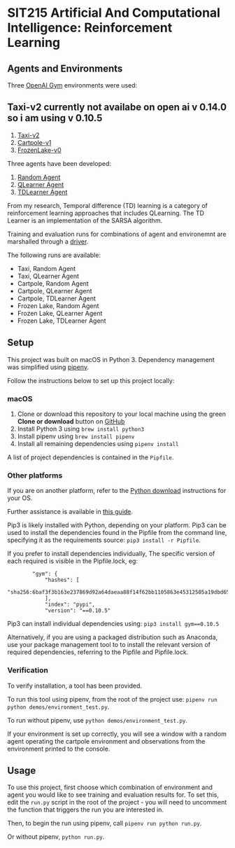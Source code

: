 # SIT215 Artificial And Computational Intelligence: Reinforcement Learning
<!-- 
Author : adhitya ram 
Version: 0.0.2
 -->
## Agents and Environments

Three [OpenAI Gym](https://gym.openai.com/) environments were used:

## Taxi-v2 currently not availabe on open ai v 0.14.0 so i am using v 0.10.5  

1. [Taxi-v2](https://gym.openai.com/envs/Taxi-v2/) 
2. [Cartpole-v1](https://gym.openai.com/envs/CartPole-v1/)
3. [FrozenLake-v0](https://gym.openai.com/envs/FrozenLake-v0/)

Three agents have been developed:

1. [Random Agent](https://github.com/Roboromeo1/AI_final_project/blob/master/src/agents/random.py)
1. [QLearner Agent](https://github.com/Roboromeo1/AI_final_project/blob/master/src/agents/qlearner.py)
2. [TDLearner Agent](https://github.com/Roboromeo1/AI_final_project/blob/master/src/agents/tdlearner.py)

From my research, Temporal difference (TD) learning is a category of
reinforcement learning approaches that includes QLearning. The TD Learner is
an implementation of the SARSA algorithm.

Training and evaluation runs for combinations of agent and environemnt
are marshalled through a
[driver](https://github.com/Roboromeo1/AI_final_project/blob/master/src/driver.py).

The following runs are available:

- Taxi, Random Agent
- Taxi, QLearner Agent
- Cartpole, Random Agent
- Cartpole, QLearner Agent
- Cartpole, TDLearner Agent
- Frozen Lake, Random Agent
- Frozen Lake, QLearner Agent
- Frozen Lake, TDLearner Agent

## Setup

This project was built on macOS in Python 3. Dependency management was simplified
using [pipenv](https://pipenv.readthedocs.io/en/latest/).

Follow the instructions below to set up this project locally:

### macOS

1. Clone or download this repository to your local machine using the green
**Clone or download** button on
[GitHub](https://github.com/Roboromeo1/AI_final_project)
1. Install Python 3 using `brew install python3`
1. Install pipenv using `brew install pipenv`
1. Install all remaining dependencies using `pipenv install`

A list of project dependencies is contained in the `Pipfile`.

### Other platforms

If you are on another platform, refer to the
[Python download](https://www.python.org/downloads/) instructions for your OS.

Further assistance is available in
[this guide](https://wiki.python.org/moin/BeginnersGuide/Download).

Pip3 is likely installed with Python, depending on your platform. Pip3 can be
used to install the dependencies found in the Pipfile from the command line,
specifying it as the requirements source: `pip3 install -r Pipfile`.

If you prefer to install dependencies individually, The specific version of each
required is visible in the Pipfile.lock, eg:

```
        "gym": {
            "hashes": [
                "sha256:6baf3f3b163e237869d92a64daeaa88f14f62bb1105863e45312505a19dbd652"
            ],
            "index": "pypi",
            "version": "==0.10.5"
```

Pip3 can install individual dependencies using: `pip3 install gym==0.10.5`

Alternatively, if you are using a packaged distribution such as Anaconda, use
your package management tool to to install the relevant version of required
dependencies, referring to the Pipfile and Pipfile.lock.




### Verification

To verify installation, a tool has been provided.

To run this tool using pipenv, from the root of the project use:
`pipenv run python demos/environment_test.py`.

To run without pipenv, use `python demos/environment_test.py`.

If your environment is set up correctly, you will see a window with a random
agent operating the cartpole environment and observations from the environment
printed to the console.

## Usage

To use this project, first choose which combination of environment and agent
you would like to see training and evaluation results for. To set this, edit
the `run.py` script in the root of the project - you will need to uncomment
the function that triggers the run you are interested in.

Then, to begin the run using pipenv, call `pipenv run python run.py`.

Or without pipenv, `python run.py`.


